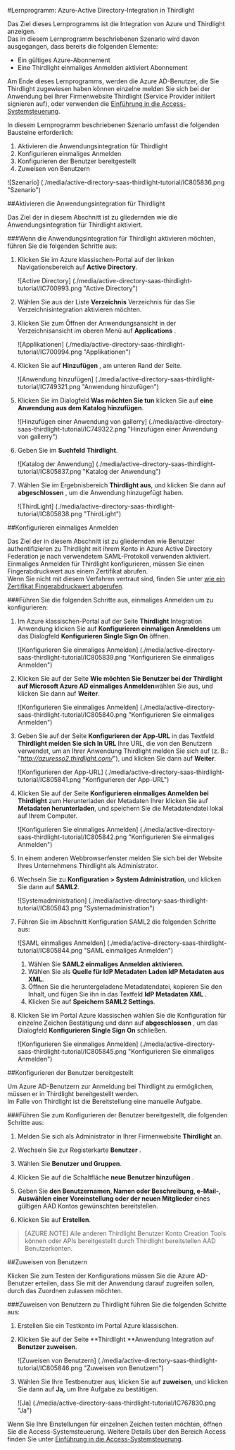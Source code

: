 <properties 
    pageTitle="Lernprogramm: Azure-Active Directory-Integration in Thirdlight | Microsoft Azure" 
    description="Informationen Sie zur Verwendung von Thirdlight mit Azure Active Directory einmaliges Anmelden, automatisierte Bereitstellung und mehr aktivieren!" 
    services="active-directory" 
    authors="jeevansd"  
    documentationCenter="na" 
    manager="femila"/>
<tags 
    ms.service="active-directory" 
    ms.devlang="na" 
    ms.topic="article" 
    ms.tgt_pltfrm="na" 
    ms.workload="identity" 
    ms.date="09/11/2016" 
    ms.author="jeedes" />

#<a name="tutorial-azure-active-directory-integration-with-thirdlight"></a>Lernprogramm: Azure-Active Directory-Integration in Thirdlight
  
Das Ziel dieses Lernprogramms ist die Integration von Azure und Thirdlight anzeigen.  
Das in diesem Lernprogramm beschriebenen Szenario wird davon ausgegangen, dass bereits die folgenden Elemente:

-   Ein gültiges Azure-Abonnement
-   Eine Thirdlight einmaliges Anmelden aktiviert Abonnement
  
Am Ende dieses Lernprogramms, werden die Azure AD-Benutzer, die Sie Thirdlight zugewiesen haben können einzelne melden Sie sich bei der Anwendung bei Ihrer Firmenwebsite Thirdlight (Service Provider initiiert signieren auf), oder verwenden die [Einführung in die Access-Systemsteuerung](active-directory-saas-access-panel-introduction.md).
  
In diesem Lernprogramm beschriebenen Szenario umfasst die folgenden Bausteine erforderlich:

1.  Aktivieren die Anwendungsintegration für Thirdlight
2.  Konfigurieren einmaliges Anmelden
3.  Konfigurieren der Benutzer bereitgestellt
4.  Zuweisen von Benutzern

![Szenario] (./media/active-directory-saas-thirdlight-tutorial/IC805836.png "Szenario")

##<a name="enabling-the-application-integration-for-thirdlight"></a>Aktivieren die Anwendungsintegration für Thirdlight
  
Das Ziel der in diesem Abschnitt ist zu gliedernden wie die Anwendungsintegration für Thirdlight aktiviert.

###<a name="to-enable-the-application-integration-for-thirdlight-perform-the-following-steps"></a>Wenn die Anwendungsintegration für Thirdlight aktivieren möchten, führen Sie die folgenden Schritte aus:

1.  Klicken Sie im Azure klassischen-Portal auf der linken Navigationsbereich auf **Active Directory**.

    ![Active Directory] (./media/active-directory-saas-thirdlight-tutorial/IC700993.png "Active Directory")

2.  Wählen Sie aus der Liste **Verzeichnis** Verzeichnis für das Sie Verzeichnisintegration aktivieren möchten.

3.  Klicken Sie zum Öffnen der Anwendungsansicht in der Verzeichnisansicht im oberen Menü auf **Applications** .

    ![Applikationen] (./media/active-directory-saas-thirdlight-tutorial/IC700994.png "Applikationen")

4.  Klicken Sie auf **Hinzufügen** , am unteren Rand der Seite.

    ![Anwendung hinzufügen] (./media/active-directory-saas-thirdlight-tutorial/IC749321.png "Anwendung hinzufügen")

5.  Klicken Sie im Dialogfeld **Was möchten Sie tun** klicken Sie auf **eine Anwendung aus dem Katalog hinzufügen**.

    ![Hinzufügen einer Anwendung von gallerry] (./media/active-directory-saas-thirdlight-tutorial/IC749322.png "Hinzufügen einer Anwendung von gallerry")

6.  Geben Sie im **Suchfeld** **Thirdlight**.

    ![Katalog der Anwendung] (./media/active-directory-saas-thirdlight-tutorial/IC805837.png "Katalog der Anwendung")

7.  Wählen Sie im Ergebnisbereich **Thirdlight aus**, und klicken Sie dann auf **abgeschlossen** , um die Anwendung hinzugefügt haben.

    ![ThirdLight] (./media/active-directory-saas-thirdlight-tutorial/IC805838.png "ThirdLight")

##<a name="configuring-single-sign-on"></a>Konfigurieren einmaliges Anmelden
  
Das Ziel der in diesem Abschnitt ist zu gliedernden wie Benutzer authentifizieren zu Thirdlight mit ihrem Konto in Azure Active Directory Federation je nach verwendetem SAML-Protokoll verwenden aktiviert.  
Einmaliges Anmelden für Thirdlight konfigurieren, müssen Sie einen Fingerabdruckwert aus einem Zertifikat abrufen.  
Wenn Sie nicht mit diesem Verfahren vertraut sind, finden Sie unter [wie ein Zertifikat Fingerabdruckwert abgerufen](http://youtu.be/YKQF266SAxI).

###<a name="to-configure-single-sign-on-perform-the-following-steps"></a>Führen Sie die folgenden Schritte aus, einmaliges Anmelden um zu konfigurieren:

1.  Im Azure klassischen-Portal auf der Seite **Thirdlight** Integration Anwendung klicken Sie auf **Konfigurieren einmaligen Anmeldens** um das Dialogfeld **Konfigurieren Single Sign On** öffnen.

    ![Konfigurieren Sie einmaliges Anmelden] (./media/active-directory-saas-thirdlight-tutorial/IC805839.png "Konfigurieren Sie einmaliges Anmelden")

2.  Klicken Sie auf der Seite **Wie möchten Sie Benutzer bei der Thirdlight auf** **Microsoft Azure AD einmaliges Anmelden**wählen Sie aus, und klicken Sie dann auf **Weiter**.

    ![Konfigurieren Sie einmaliges Anmelden] (./media/active-directory-saas-thirdlight-tutorial/IC805840.png "Konfigurieren Sie einmaliges Anmelden")

3.  Geben Sie auf der Seite **Konfigurieren der App-URL** in das Textfeld **Thirdlight melden Sie sich In URL** Ihre URL, die von den Benutzern verwendet, um an Ihrer Anwendung Thirdlight melden Sie sich auf (z. B.: "*http://azuresso2.thirdlight.com/*"), und klicken Sie dann auf **Weiter**.

    ![Konfigurieren der App-URL] (./media/active-directory-saas-thirdlight-tutorial/IC805841.png "Konfigurieren der App-URL")

4.  Klicken Sie auf der Seite **Konfigurieren einmaliges Anmelden bei Thirdlight** zum Herunterladen der Metadaten Ihrer klicken Sie auf **Metadaten herunterladen**, und speichern Sie die Metadatendatei lokal auf Ihrem Computer.

    ![Konfigurieren Sie einmaliges Anmelden] (./media/active-directory-saas-thirdlight-tutorial/IC805842.png "Konfigurieren Sie einmaliges Anmelden")

5.  In einem anderen Webbrowserfenster melden Sie sich bei der Website Ihres Unternehmens Thirdlight als Administrator.

6.  Wechseln Sie zu **Konfiguration \> System Administration**, und klicken Sie dann auf **SAML2**.

    ![Systemadministration] (./media/active-directory-saas-thirdlight-tutorial/IC805843.png "Systemadministration")

7.  Führen Sie im Abschnitt Konfiguration SAML2 die folgenden Schritte aus:

    ![SAML einmaliges Anmelden] (./media/active-directory-saas-thirdlight-tutorial/IC805844.png "SAML einmaliges Anmelden")

    1.  Wählen Sie **SAML2 einmaliges Anmelden aktivieren**.
    2.  Wählen Sie als **Quelle für IdP Metadaten** **Laden IdP Metadaten aus XML**.
    3.  Öffnen Sie die heruntergeladene Metadatendatei, kopieren Sie den Inhalt, und fügen Sie ihn in das Textfeld **IdP Metadaten XML** .
    4.  Klicken Sie auf **Speichern SAML2 Settings**.

8.  Klicken Sie im Portal Azure klassischen wählen Sie die Konfiguration für einzelne Zeichen Bestätigung und dann auf **abgeschlossen** , um das Dialogfeld **Konfigurieren Single Sign On** schließen.

    ![Konfigurieren Sie einmaliges Anmelden] (./media/active-directory-saas-thirdlight-tutorial/IC805845.png "Konfigurieren Sie einmaliges Anmelden")

##<a name="configuring-user-provisioning"></a>Konfigurieren der Benutzer bereitgestellt
  
Um Azure AD-Benutzern zur Anmeldung bei Thirdlight zu ermöglichen, müssen er in Thirdlight bereitgestellt werden.  
Im Falle von Thirdlight ist die Bereitstellung eine manuelle Aufgabe.

###<a name="to-configure-user-provisioning-perform-the-following-steps"></a>Führen Sie zum Konfigurieren der Benutzer bereitgestellt, die folgenden Schritte aus:

1.  Melden Sie sich als Administrator in Ihrer Firmenwebsite **Thirdlight** an.

2.  Wechseln Sie zur Registerkarte **Benutzer** .

3.  Wählen Sie **Benutzer und Gruppen**.

4.  Klicken Sie auf die Schaltfläche **neue Benutzer hinzufügen** .

5.  Geben Sie **den Benutzernamen, Namen oder Beschreibung, e-Mail-, Auswählen einer Voreinstellung oder der neuen Mitglieder** eines gültigen AAD Kontos gewünschten bereitstellen.

6.  Klicken Sie auf **Erstellen**.

>[AZURE.NOTE] Alle anderen Thirdlight Benutzer Konto Creation Tools können oder APIs bereitgestellt durch Thirdlight bereitstellen AAD Benutzerkonten.

##<a name="assigning-users"></a>Zuweisen von Benutzern
  
Klicken Sie zum Testen der Konfigurations müssen Sie die Azure AD-Benutzer erteilen, dass Sie mit der Anwendung darauf zugreifen sollen, durch das Zuordnen zulassen möchten.

###<a name="to-assign-users-to-thirdlight-perform-the-following-steps"></a>Zuweisen von Benutzern zu Thirdlight führen Sie die folgenden Schritte aus:

1.  Erstellen Sie ein Testkonto im Portal Azure klassischen.

2.  Klicken Sie auf der Seite **Thirdlight **Anwendung Integration auf **Benutzer zuweisen**.

    ![Zuweisen von Benutzern] (./media/active-directory-saas-thirdlight-tutorial/IC805846.png "Zuweisen von Benutzern")

3.  Wählen Sie Ihre Testbenutzer aus, klicken Sie auf **zuweisen**, und klicken Sie dann auf **Ja,** um Ihre Aufgabe zu bestätigen.

    ![Ja] (./media/active-directory-saas-thirdlight-tutorial/IC767830.png "Ja")
  
Wenn Sie Ihre Einstellungen für einzelnen Zeichen testen möchten, öffnen Sie die Access-Systemsteuerung. Weitere Details über den Bereich Access finden Sie unter [Einführung in die Access-Systemsteuerung](active-directory-saas-access-panel-introduction.md).